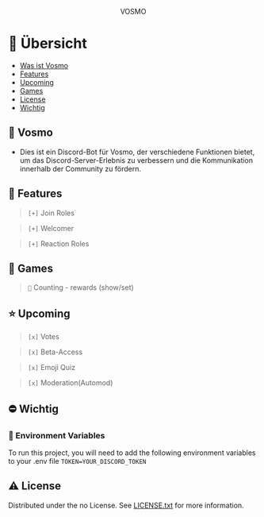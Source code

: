 <div align='center'>

<p>VOSMO</p>



</div>

# :notebook_with_decorative_cover: Übersicht

- [Was ist Vosmo](#🔹-vosmo)
- [Features](#dart-features)
- [Upcoming](#star-Upcoming)
- [Games](#🎰-games)
- [License](#warning-license)
- [Wichtig](#⛔️-wichtig)

## 🔹 Vosmo
- Dies ist ein Discord-Bot für Vosmo, der verschiedene Funktionen bietet, um das Discord-Server-Erlebnis zu verbessern und die Kommunikation innerhalb der Community zu fördern.


## :dart: Features
> `[+]` Join Roles

> `[+]` Welcomer

> `[+]` Reaction Roles

## 🎰 Games

> `💯` Counting - rewards (show/set)

## :star: Upcoming

> `[x]` Votes

> `[x]` Beta-Access

> `[x]` Emoji Quiz

> `[x]` Moderation(Automod)


## ⛔️ Wichtig

### :key: Environment Variables
To run this project, you will need to add the following environment variables to your .env file
`TOKEN=YOUR_DISCORD_TOKEN`



## :warning: License

Distributed under the no License. See [LICENSE.txt](LICENSE) for more information.

